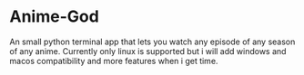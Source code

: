 # Anime-God

An small python terminal app that lets you watch any episode of any season of any anime. Currently only linux is supported but i will add windows and macos compatibility and more features when i get time.

